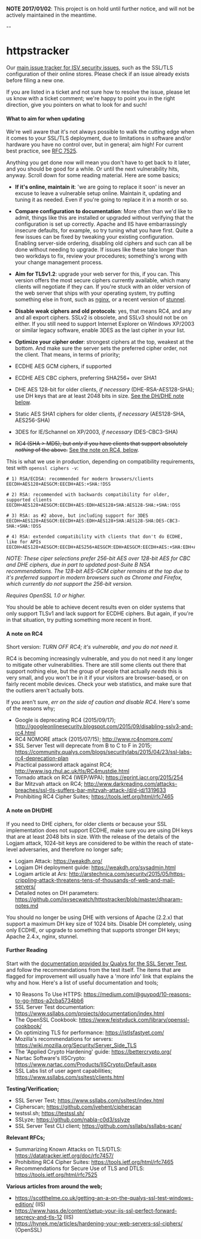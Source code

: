 **NOTE 2017/01/02**: This project is on hold until further notice, and will not be actively maintained in the meantime.

--

# httpstracker
Our [main issue tracker for ISV security issues](https://github.com/isvsecwatch/httpstracker/issues), such as the SSL/TLS configuration of their online stores. Please check if an issue already exists before filing a new one.

If you are listed in a ticket and not sure how to resolve the issue, please let us know with a ticket comment; we're happy to point you in the right direction, give you pointers on what to look for and such!

#### What to aim for when updating

We're well aware that it's not always possible to walk the cutting edge when it comes to your SSL/TLS deployment, due to limitations in software and/or hardware you have no control over, but in general; aim high! For current best practice, see [RFC 7525](https://tools.ietf.org/html/rfc7525).

Anything you get done now will mean you don't have to get back to it later, and you should be good for a while. Or until the next vulnerability hits, anyway. Scroll down for some reading material. Here are some basics;

* **If it's online, maintain it**: 'we are going to replace it soon' is never an excuse to leave a vulnerable setup online. Maintain it, updating and tuning it as needed. Even if you're going to replace it in a month or so.

* **Compare configuration to documentation**: More often than we'd like to admit, things like this are installed or upgraded without verifying that the configuration is set up correctly. Apache and IIS have embarrassingly insecure defaults, for example, so try tuning what you have first. Quite a few issues can be fixed by tweaking your existing configuration. Enabling server-side ordering, disabling old ciphers and such can all be done without needing to upgrade. If issues like these take longer than two workdays to fix, review your procedures; something's wrong with your change management process.

* **Aim for TLSv1.2**: upgrade your web server for this, if you can. This version offers the most secure ciphers currently available, which many clients will negotiate if they can. If you're stuck with an older version of the web server that ships with your operating system, try putting something else in front, such as [nginx](http://nginx.org/), or a recent version of [stunnel](https://www.stunnel.org/).

* **Disable weak ciphers and old protocols**: yes, that means RC4, and any and all export ciphers. SSLv2 is obsolete, and SSLv3 should not be on either. If you still need to support Internet Explorer on Windows XP/2003 or similar legacy software, enable 3DES as the last cipher in your list.

* **Optimize your cipher order**: strongest ciphers at the top, weakest at the bottom. And make sure the server sets the preferred cipher order, not the client. That means, in terms of priority;
 * ECDHE AES GCM ciphers, if supported
 * ECDHE AES CBC ciphers, preferring SHA256+ over SHA1
 * DHE AES 128-bit for older clients, *if necessary* (DHE-RSA-AES128-SHA); use DH keys that are at least 2048 bits in size. [See the DH/DHE note below](#a-note-on-dhdhe).
 * Static AES SHA1 ciphers for older clients, *if necessary* (AES128-SHA, AES256-SHA)
 * 3DES for IE/Schannel on XP/2003, *if necessary* (DES-CBC3-SHA)
 * ~~RC4 (SHA > MD5), but *only* if you have clients that support absolutely *nothing* of the above.~~ [See the note on RC4, below](#a-note-on-rc4).

This is what we use in production, depending on compatibility requirements, test with `openssl ciphers -v`:
```
# 1) RSA/ECDSA: recommended for modern browsers/clients
EECDH+AES128+AESGCM:EECDH+AES:+SHA:!DSS

# 2) RSA: recommended with backwards compatibility for older, supported clients
EECDH+AES128+AESGCM:EECDH+AES:EDH+AES128+SHA:AES128-SHA:+SHA:!DSS

# 3) RSA: as #2 above, but including support for 3DES
EECDH+AES128+AESGCM:EECDH+AES:EDH+AES128+SHA:AES128-SHA:DES-CBC3-SHA:+SHA:!DSS

# 4) RSA: extended compatibility with clients that don't do ECDHE, like for APIs
EECDH+AES128+AESGCM:EECDH+AES256+AESGCM:EDH+AESGCM:EECDH+AES:+SHA:EDH+AES:+SHA:RSA+AES+SHA:!DSS
```
*NOTE: These ciper selections prefer 256-bit AES over 128-bit AES for CBC and DHE ciphers, due in part to updated post-Suite B NSA recommendations. The 128-bit AES-GCM cipher remains at the top due to it's preferred support in modern browsers such as Chrome and Firefox, which currently do not support the 256-bit version.*

*Requires OpenSSL 1.0 or higher.*

You should be able to achieve decent results even on older systems that only support TLSv1 and lack support for ECDHE ciphers. But again, if you're in that situation, try putting something more recent in front.

#### A note on RC4

Short version: *TURN OFF RC4; it's vulnerable, and you do not need it.*

RC4 is becoming increasingly vulnerable, and you do not need it any longer to mitigate other vulnerabilities. There are still some clients out there that support nothing else, but the group of people that actually *needs* this is very small, and you won't be in it if your visitors are browser-based, or on fairly recent mobile devices. Check your web statistics, and make sure that the outliers aren't actually bots.

If you aren't sure, *err on the side of caution and disable RC4*. Here's some of the reasons why;

* Google is deprecating RC4 (2015/09/17); http://googleonlinesecurity.blogspot.com/2015/09/disabling-sslv3-and-rc4.html
* RC4 NOMORE attack (2015/07/15); http://www.rc4nomore.com/
* SSL Server Test will deprecate from B to C to F in 2015; https://community.qualys.com/blogs/securitylabs/2015/04/23/ssl-labs-rc4-deprecation-plan
* Practical password attack against RC4; http://www.isg.rhul.ac.uk/tls/RC4mustdie.html
* Tornado attack on RC4 (WEP/WPA); https://eprint.iacr.org/2015/254
* Bar Mitzvah attack on RC4; http://www.darkreading.com/attacks-breaches/ssl-tls-suffers-bar-mitzvah-attack-/d/d-id/1319633
* Prohibiting RC4 Cipher Suites; https://tools.ietf.org/html/rfc7465

#### A note on DH/DHE

If you need to DHE ciphers, for older clients or because your SSL implementation does not support ECDHE, make sure you are using DH keys that are at least 2048 bits in size. With the release of the details of the Logjam attack, 1024-bit keys are considered to be within the reach of state-level adversaries, and therefore no longer safe;

* Logjam Attack: https://weakdh.org/
* Logjam DH deployment guide: https://weakdh.org/sysadmin.html
* Logjam article at Ars: http://arstechnica.com/security/2015/05/https-crippling-attack-threatens-tens-of-thousands-of-web-and-mail-servers/
* Detailed notes on DH parameters: https://github.com/isvsecwatch/httpstracker/blob/master/dhparam-notes.md

You should no longer be using DHE with versions of Apache (2.2.x) that support a maximum DH key size of 1024 bits. Disable DH completely, using only ECDHE, or upgrade to something that supports stronger DH keys; Apache 2.4.x, nginx, stunnel.

#### Further Reading

Start with the [documentation provided by Qualys for the SSL Server Test](https://www.ssllabs.com/projects/documentation/index.html), and follow the recommendations from the test itself. The items that are flagged for improvement will usually have a 'more info' link that explains the why and how. Here's a list of useful documentation and tools;

* 10 Reasons To Use HTTPS: https://medium.com/@guypod/10-reasons-to-go-https-a2cba5734bb6
* SSL Server Test documentation: https://www.ssllabs.com/projects/documentation/index.html
* The OpenSSL Cookbook: https://www.feistyduck.com/library/openssl-cookbook/
* On optimizing TLS for performance: https://istlsfastyet.com/
* Mozilla's recommendations for servers: https://wiki.mozilla.org/Security/Server_Side_TLS
* The 'Applied Crypto Hardening' guide: https://bettercrypto.org/
* Nartac Software's IISCrypto: https://www.nartac.com/Products/IISCrypto/Default.aspx
* SSL Labs list of user agent capabilities; https://www.ssllabs.com/ssltest/clients.html

**Testing/Verification;**

* SSL Server Test; https://www.ssllabs.com/ssltest/index.html
* Cipherscan; https://github.com/jvehent/cipherscan
* testssl.sh; https://testssl.sh/
* SSLyze; https://github.com/nabla-c0d3/sslyze
* SSL Server Test CLI client; https://github.com/ssllabs/ssllabs-scan/

**Relevant RFCs;**

* Summarizing Known Attacks on TLS/DTLS: https://datatracker.ietf.org/doc/rfc7457/
* Prohibiting RC4 Cipher Suites: https://tools.ietf.org/html/rfc7465
* Recommendations for Secure Use of TLS and DTLS: https://tools.ietf.org/html/rfc7525

**Various articles from around the web;**

* https://scotthelme.co.uk/getting-an-a-on-the-qualys-ssl-test-windows-edition/ (IIS)
* https://www.hass.de/content/setup-your-iis-ssl-perfect-forward-secrecy-and-tls-12 (IIS)
* https://hynek.me/articles/hardening-your-web-servers-ssl-ciphers/ (OpenSSL)
